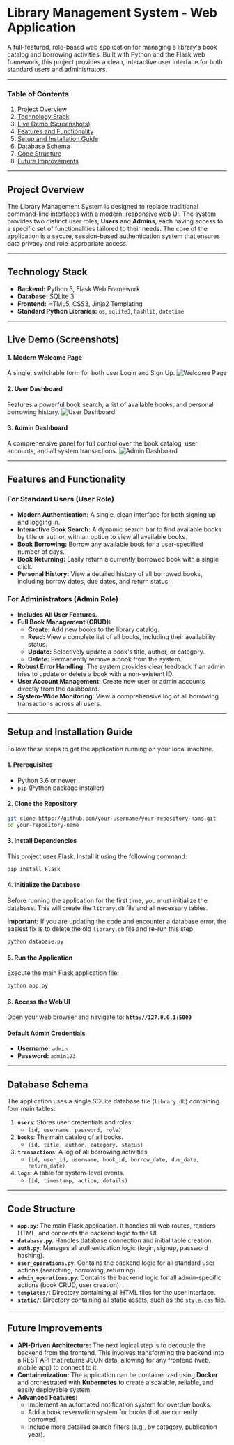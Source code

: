 # Library Management System - Web Application

A full-featured, role-based web application for managing a library's book catalog and borrowing activities. Built with Python and the Flask web framework, this project provides a clean, interactive user interface for both standard users and administrators.

---

### **Table of Contents**
1.  [Project Overview](#project-overview)
2.  [Technology Stack](#technology-stack)
3.  [Live Demo (Screenshots)](#live-demo-screenshots)
4.  [Features and Functionality](#features-and-functionality)
5.  [Setup and Installation Guide](#setup-and-installation-guide)
6.  [Database Schema](#database-schema)
7.  [Code Structure](#code-structure)
8.  [Future Improvements](#future-improvements)

---

## **Project Overview**

The Library Management System is designed to replace traditional command-line interfaces with a modern, responsive web UI. The system provides two distinct user roles, **Users** and **Admins**, each having access to a specific set of functionalities tailored to their needs. The core of the application is a secure, session-based authentication system that ensures data privacy and role-appropriate access.

---

## **Technology Stack**

*   **Backend:** Python 3, Flask Web Framework
*   **Database:** SQLite 3
*   **Frontend:** HTML5, CSS3, Jinja2 Templating
*   **Standard Python Libraries:** `os`, `sqlite3`, `hashlib`, `datetime`

---

## **Live Demo (Screenshots)**

#### **1. Modern Welcome Page**
A single, switchable form for both user Login and Sign Up.
![Welcome Page](https://i.imgur.com/eBfJ94c.png)

#### **2. User Dashboard**
Features a powerful book search, a list of available books, and personal borrowing history.
![User Dashboard](https://i.imgur.com/gK9t0u1.png)

#### **3. Admin Dashboard**
A comprehensive panel for full control over the book catalog, user accounts, and all system transactions.
![Admin Dashboard](https://i.imgur.com/E8w9t8F.png)

---

## **Features and Functionality**

### **For Standard Users (User Role)**
*   **Modern Authentication:** A single, clean interface for both signing up and logging in.
*   **Interactive Book Search:** A dynamic search bar to find available books by title or author, with an option to view all available books.
*   **Book Borrowing:** Borrow any available book for a user-specified number of days.
*   **Book Returning:** Easily return a currently borrowed book with a single click.
*   **Personal History:** View a detailed history of all borrowed books, including borrow dates, due dates, and return status.

### **For Administrators (Admin Role)**
*   **Includes All User Features.**
*   **Full Book Management (CRUD):**
    *   **Create:** Add new books to the library catalog.
    *   **Read:** View a complete list of all books, including their availability status.
    *   **Update:** Selectively update a book's title, author, or category.
    *   **Delete:** Permanently remove a book from the system.
*   **Robust Error Handling:** The system provides clear feedback if an admin tries to update or delete a book with a non-existent ID.
*   **User Account Management:** Create new user or admin accounts directly from the dashboard.
*   **System-Wide Monitoring:** View a comprehensive log of all borrowing transactions across all users.

---

## **Setup and Installation Guide**

Follow these steps to get the application running on your local machine.

#### **1. Prerequisites**
*   Python 3.6 or newer
*   `pip` (Python package installer)

#### **2. Clone the Repository**
```bash
git clone https://github.com/your-username/your-repository-name.git
cd your-repository-name
```

#### **3. Install Dependencies**
This project uses Flask. Install it using the following command:
```bash
pip install Flask
```

#### **4. Initialize the Database**
Before running the application for the first time, you must initialize the database. This will create the `library.db` file and all necessary tables.

**Important:** If you are updating the code and encounter a database error, the easiest fix is to delete the old `library.db` file and re-run this step.
```bash
python database.py
```

#### **5. Run the Application**
Execute the main Flask application file:
```bash
python app.py
```

#### **6. Access the Web UI**
Open your web browser and navigate to: **`http://127.0.0.1:5000`**

#### **Default Admin Credentials**
*   **Username:** `admin`
*   **Password:** `admin123`

---

## **Database Schema**

The application uses a single SQLite database file (`library.db`) containing four main tables:

1.  **`users`**: Stores user credentials and roles.
    *   `(id, username, password, role)`
2.  **`books`**: The main catalog of all books.
    *   `(id, title, author, category, status)`
3.  **`transactions`**: A log of all borrowing activities.
    *   `(id, user_id, username, book_id, borrow_date, due_date, return_date)`
4.  **`logs`**: A table for system-level events.
    *   `(id, timestamp, action, details)`

---

## **Code Structure**

*   **`app.py`**: The main Flask application. It handles all web routes, renders HTML, and connects the backend logic to the UI.
*   **`database.py`**: Handles database connection and initial table creation.
*   **`auth.py`**: Manages all authentication logic (login, signup, password hashing).
*   **`user_operations.py`**: Contains the backend logic for all standard user actions (searching, borrowing, returning).
*   **`admin_operations.py`**: Contains the backend logic for all admin-specific actions (book CRUD, user creation).
*   **`templates/`**: Directory containing all HTML files for the user interface.
*   **`static/`**: Directory containing all static assets, such as the `style.css` file.

---

## **Future Improvements**

*   **API-Driven Architecture:** The next logical step is to decouple the backend from the frontend. This involves transforming the backend into a REST API that returns JSON data, allowing for any frontend (web, mobile app) to connect to it.
*   **Containerization:** The application can be containerized using **Docker** and orchestrated with **Kubernetes** to create a scalable, reliable, and easily deployable system.
*   **Advanced Features:**
    *   Implement an automated notification system for overdue books.
    *   Add a book reservation system for books that are currently borrowed.
    *   Include more detailed search filters (e.g., by category, publication year).
```
